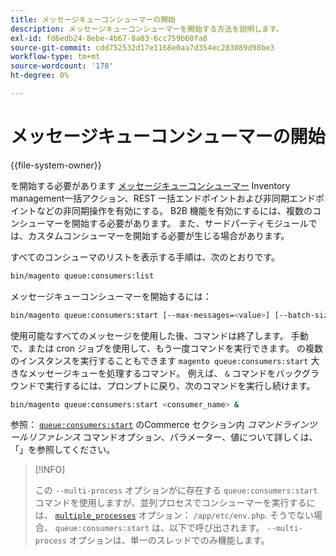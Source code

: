 ```yaml
---
title: メッセージキューコンシューマーの開始
description: メッセージキューコンシューマーを開始する方法を説明します。
exl-id: fd6edb24-8ebe-4b67-8a03-6cc759b60fa8
source-git-commit: cdd752532d17e1168e0aa7d354ec283089d98be3
workflow-type: tm+mt
source-wordcount: '178'
ht-degree: 0%

---
```


# メッセージキューコンシューマーの開始

{{file-system-owner}}

を開始する必要があります [メッセージキューコンシューマー](../queues/consumers.md) Inventory management一括アクション、REST 一括エンドポイントおよび非同期エンドポイントなどの非同期操作を有効にする。 B2B 機能を有効にするには、複数のコンシューマーを開始する必要があります。 また、サードパーティモジュールでは、カスタムコンシューマーを開始する必要が生じる場合があります。

すべてのコンシューマのリストを表示する手順は、次のとおりです。

```bash
bin/magento queue:consumers:list
```

メッセージキューコンシューマーを開始するには：

```bash
bin/magento queue:consumers:start [--max-messages=<value>] [--batch-size=<value>] [--single-thread] [--area-code=<value>] [--multi-process=<value>] <consumer_name>
```

使用可能なすべてのメッセージを使用した後、コマンドは終了します。 手動で、または cron ジョブを使用して、もう一度コマンドを実行できます。 の複数のインスタンスを実行することもできます `magento queue:consumers:start` 大きなメッセージキューを処理するコマンド。 例えば、 `&` コマンドをバックグラウンドで実行するには、プロンプトに戻り、次のコマンドを実行し続けます。

```bash
bin/magento queue:consumers:start <consumer_name> &
```

参照： [`queue:consumers:start`](../../tools/reference/commerce-on-premises.md#queueconsumersstart) のCommerce セクション内 _コマンドラインツールリファレンス_ コマンドオプション、パラメーター、値について詳しくは、「」を参照してください。

>[!INFO]
>
>この `--multi-process` オプションがに存在する `queue:consumers:start` コマンドを使用しますが、並列プロセスでコンシューマーを実行するには、 [`multiple_processes`](../queues/manage-message-queues.md#configuration) オプション： `/app/etc/env.php`. そうでない場合、 `queue:consumers:start` は、以下で呼び出されます。 `--multi-process` オプションは、単一のスレッドでのみ機能します。
